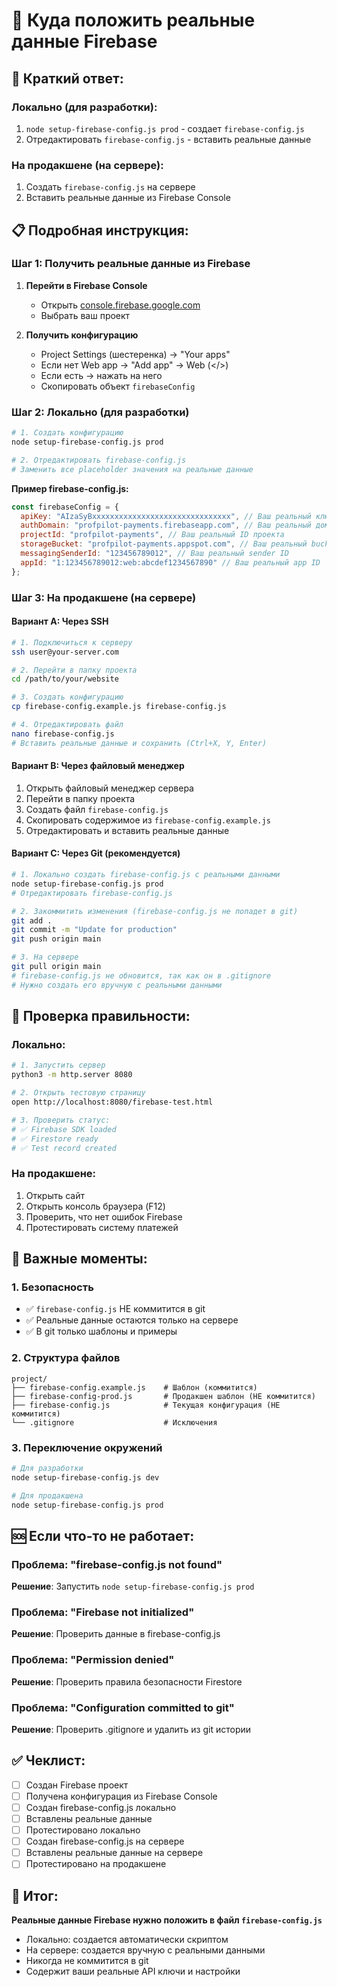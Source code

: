 # 📍 Куда положить реальные данные Firebase

## 🎯 **Краткий ответ:**

### Локально (для разработки):
1. `node setup-firebase-config.js prod` - создает `firebase-config.js`
2. Отредактировать `firebase-config.js` - вставить реальные данные

### На продакшене (на сервере):
1. Создать `firebase-config.js` на сервере
2. Вставить реальные данные из Firebase Console

## 📋 **Подробная инструкция:**

### Шаг 1: Получить реальные данные из Firebase

1. **Перейти в Firebase Console**
   - Открыть [console.firebase.google.com](https://console.firebase.google.com/)
   - Выбрать ваш проект

2. **Получить конфигурацию**
   - Project Settings (шестеренка) → "Your apps"
   - Если нет Web app → "Add app" → Web (</>)
   - Если есть → нажать на него
   - Скопировать объект `firebaseConfig`

### Шаг 2: Локально (для разработки)

```bash
# 1. Создать конфигурацию
node setup-firebase-config.js prod

# 2. Отредактировать firebase-config.js
# Заменить все placeholder значения на реальные данные
```

**Пример firebase-config.js:**
```javascript
const firebaseConfig = {
  apiKey: "AIzaSyBxxxxxxxxxxxxxxxxxxxxxxxxxxxxxxx", // Ваш реальный ключ
  authDomain: "profpilot-payments.firebaseapp.com", // Ваш реальный домен
  projectId: "profpilot-payments", // Ваш реальный ID проекта
  storageBucket: "profpilot-payments.appspot.com", // Ваш реальный bucket
  messagingSenderId: "123456789012", // Ваш реальный sender ID
  appId: "1:123456789012:web:abcdef1234567890" // Ваш реальный app ID
};
```

### Шаг 3: На продакшене (на сервере)

#### Вариант A: Через SSH
```bash
# 1. Подключиться к серверу
ssh user@your-server.com

# 2. Перейти в папку проекта
cd /path/to/your/website

# 3. Создать конфигурацию
cp firebase-config.example.js firebase-config.js

# 4. Отредактировать файл
nano firebase-config.js
# Вставить реальные данные и сохранить (Ctrl+X, Y, Enter)
```

#### Вариант B: Через файловый менеджер
1. Открыть файловый менеджер сервера
2. Перейти в папку проекта
3. Создать файл `firebase-config.js`
4. Скопировать содержимое из `firebase-config.example.js`
5. Отредактировать и вставить реальные данные

#### Вариант C: Через Git (рекомендуется)
```bash
# 1. Локально создать firebase-config.js с реальными данными
node setup-firebase-config.js prod
# Отредактировать firebase-config.js

# 2. Закоммитить изменения (firebase-config.js не попадет в git)
git add .
git commit -m "Update for production"
git push origin main

# 3. На сервере
git pull origin main
# firebase-config.js не обновится, так как он в .gitignore
# Нужно создать его вручную с реальными данными
```

## 🔧 **Проверка правильности:**

### Локально:
```bash
# 1. Запустить сервер
python3 -m http.server 8080

# 2. Открыть тестовую страницу
open http://localhost:8080/firebase-test.html

# 3. Проверить статус:
# ✅ Firebase SDK loaded
# ✅ Firestore ready
# ✅ Test record created
```

### На продакшене:
1. Открыть сайт
2. Открыть консоль браузера (F12)
3. Проверить, что нет ошибок Firebase
4. Протестировать систему платежей

## 🚨 **Важные моменты:**

### 1. **Безопасность**
- ✅ `firebase-config.js` НЕ коммитится в git
- ✅ Реальные данные остаются только на сервере
- ✅ В git только шаблоны и примеры

### 2. **Структура файлов**
```
project/
├── firebase-config.example.js    # Шаблон (коммитится)
├── firebase-config-prod.js       # Продакшен шаблон (НЕ коммитится)
├── firebase-config.js            # Текущая конфигурация (НЕ коммитится)
└── .gitignore                    # Исключения
```

### 3. **Переключение окружений**
```bash
# Для разработки
node setup-firebase-config.js dev

# Для продакшена
node setup-firebase-config.js prod
```

## 🆘 **Если что-то не работает:**

### Проблема: "firebase-config.js not found"
**Решение**: Запустить `node setup-firebase-config.js prod`

### Проблема: "Firebase not initialized"
**Решение**: Проверить данные в firebase-config.js

### Проблема: "Permission denied"
**Решение**: Проверить правила безопасности Firestore

### Проблема: "Configuration committed to git"
**Решение**: Проверить .gitignore и удалить из git истории

## ✅ **Чеклист:**

- [ ] Создан Firebase проект
- [ ] Получена конфигурация из Firebase Console
- [ ] Создан firebase-config.js локально
- [ ] Вставлены реальные данные
- [ ] Протестировано локально
- [ ] Создан firebase-config.js на сервере
- [ ] Вставлены реальные данные на сервере
- [ ] Протестировано на продакшене

## 🎯 **Итог:**

**Реальные данные Firebase нужно положить в файл `firebase-config.js`**
- Локально: создается автоматически скриптом
- На сервере: создается вручную с реальными данными
- Никогда не коммитится в git
- Содержит ваши реальные API ключи и настройки
